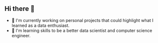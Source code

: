 ## Hi there 👋
- 🔭 I'm currently working on personal projects that could highlight what I learned as a data enthusiast.
- 🌱 I'm learning skills to be a better data scientist and computer science engineer.
<!--
**jain-prach/jain-prach** is a ✨ _special_ ✨ repository because its `README.md` (this file) appears on your GitHub profile.

Here are some ideas to get you started:

- 🔭 I’m currently working on ...
- 🌱 I’m currently learning ...
- 👯 I’m looking to collaborate on ...
- 🤔 I’m looking for help with ...
- 💬 Ask me about ...
- 📫 How to reach me: ...
- 😄 Pronouns: ...
- ⚡ Fun fact: ...
-->
